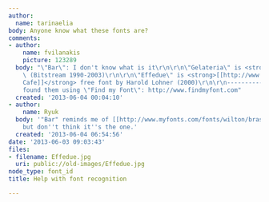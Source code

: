 ```yaml
---
author:
  name: tarinaelia
body: Anyone know what these fonts are?
comments:
- author:
    name: fvilanakis
    picture: 123289
  body: "\"Bar\": I don't know what is it\r\n\r\n\"Gelateria\" is <strong>[[http://www.findmyfont.com/index.php/fonts/font-preview?fset=Bitstream&ffam=Embassy%20BT%20-%20Regular&fid=d7cb028f74ae662abef10821f98828bd&fsize=60&text=Gelateria&fit=1|Embassy]]</strong>
    \ (Bitstream 1990-2003)\r\n\r\n\"Effedue\" is <strong>[[http://www.findmyfont.com/index.php/fonts/font-preview?fset=Dafont-1&ffam=Aardvark%20Cafe%20-%20Regular&fid=9911a64aae3b9a314c5a3cf2d738b808&fsize=60&text=Effedue&fit=1|Aardvark
    Cafe]]</strong> free font by Harold Lohner (2000)\r\n\r\n------------------\r\nI
    found them using \"Find my Font\": http://www.findmyfont.com"
  created: '2013-06-04 00:04:10'
- author:
    name: Ryuk
  body: '"Bar" reminds me of [[http://www.myfonts.com/fonts/wilton/brasserie|Brasserie]]
    but don''t think it''s the one.'
  created: '2013-06-04 06:54:56'
date: '2013-06-03 09:03:43'
files:
- filename: Effedue.jpg
  uri: public://old-images/Effedue.jpg
node_type: font_id
title: Help with font recognition

---
```

